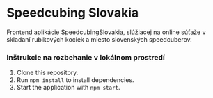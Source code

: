 # Speedcubing Slovakia

Frontend aplikácie SpeedcubingSlovakia, slúžiacej na online súťaže v skladaní rubikových kociek a miesto slovenských speedcuberov.

### Inštrukcie na rozbehanie v lokálnom prostredí
1. Clone this repository.
2. Run `npm install` to install dependencies.
3. Start the application with `npm start`.